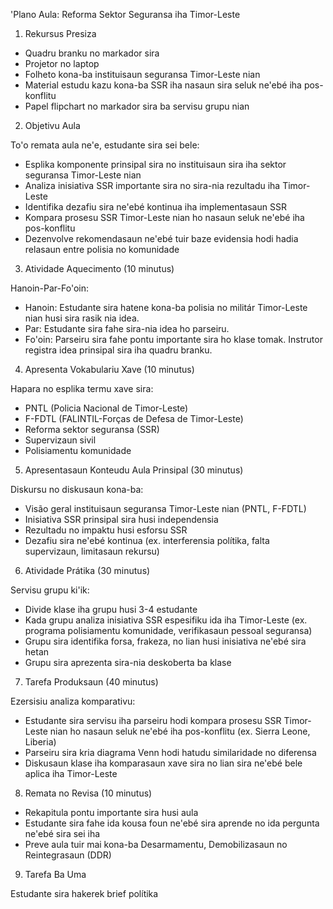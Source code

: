 'Plano Aula: Reforma Sektor Seguransa iha Timor-Leste

1. Rekursus Presiza

- Quadru branku no markador sira
- Projetor no laptop
- Folheto kona-ba instituisaun seguransa Timor-Leste nian
- Material estudu kazu kona-ba SSR iha nasaun sira seluk ne'ebé iha pos-konflitu
- Papel flipchart no markador sira ba servisu grupu nian

2. Objetivu Aula

To'o remata aula ne'e, estudante sira sei bele:
- Esplika komponente prinsipal sira no instituisaun sira iha sektor seguransa Timor-Leste nian
- Analiza inisiativa SSR importante sira no sira-nia rezultadu iha Timor-Leste
- Identifika dezafiu sira ne'ebé kontinua iha implementasaun SSR
- Kompara prosesu SSR Timor-Leste nian ho nasaun seluk ne'ebé iha pos-konflitu
- Dezenvolve rekomendasaun ne'ebé tuir baze evidensia hodi hadia relasaun entre polisia no komunidade

3. Atividade Aquecimento (10 minutus)

Hanoin-Par-Fo'oin:
- Hanoin: Estudante sira hatene kona-ba polisia no militár Timor-Leste nian husi sira rasik nia idea.
- Par: Estudante sira fahe sira-nia idea ho parseiru.
- Fo'oin: Parseiru sira fahe pontu importante sira ho klase tomak. Instrutor registra idea prinsipal sira iha quadru branku.

4. Apresenta Vokabulariu Xave (10 minutus)

Hapara no esplika termu xave sira:
- PNTL (Policia Nacional de Timor-Leste)
- F-FDTL (FALINTIL-Forças de Defesa de Timor-Leste)
- Reforma sektor seguransa (SSR)
- Supervizaun sivil
- Polisiamentu komunidade

5. Apresentasaun Konteudu Aula Prinsipal (30 minutus)

Diskursu no diskusaun kona-ba:
- Visão geral instituisaun seguransa Timor-Leste nian (PNTL, F-FDTL)
- Inisiativa SSR prinsipal sira husi independensia
- Rezultadu no impaktu husi esforsu SSR
- Dezafiu sira ne'ebé kontinua (ex. interferensia polítika, falta supervizaun, limitasaun rekursu)

6. Atividade Prátika (30 minutus)

Servisu grupu ki'ik:
- Divide klase iha grupu husi 3-4 estudante 
- Kada grupu analiza inisiativa SSR espesifiku ida iha Timor-Leste (ex. programa polisiamentu komunidade, verifikasaun pessoal seguransa)
- Grupu sira identifika forsa, frakeza, no lian husi inisiativa ne'ebé sira hetan
- Grupu sira aprezenta sira-nia deskoberta ba klase

7. Tarefa Produksaun (40 minutus)

Ezersisiu analiza komparativu:
- Estudante sira servisu iha parseiru hodi kompara prosesu SSR Timor-Leste nian ho nasaun seluk ne'ebé iha pos-konflitu (ex. Sierra Leone, Liberia)
- Parseiru sira kria diagrama Venn hodi hatudu similaridade no diferensa
- Diskusaun klase iha komparasaun xave sira no lian sira ne'ebé bele aplica iha Timor-Leste

8. Remata no Revisa (10 minutus)

- Rekapitula pontu importante sira husi aula
- Estudante sira fahe ida kousa foun ne'ebé sira aprende no ida pergunta ne'ebé sira sei iha
- Preve aula tuir mai kona-ba Desarmamentu, Demobilizasaun no Reintegrasaun (DDR)

9. Tarefa Ba Uma

Estudante sira hakerek brief polítika